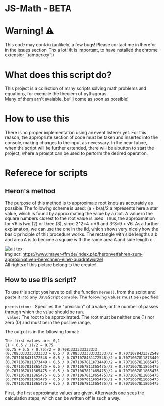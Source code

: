 # JS-Math - BETA

# Warning! ⚠️
This code may contain (unlikely) a few bugs! Please contact me in therefor in the issues section! Thx a lot!
(It is important, to have installed the chrome extension "tamperkey"!)

# What does this script do? 
This project is a collection of many scripts solving math problems and equations, for exemple the theorem of pythagoras. <br>
Many of them arn't avaiable, but'll come as soon as possible!

# How to use this 
There is no proper implementation using an event listener yet. For this reason, the appropriate section of code must be taken and inserted into the console, making changes to the input as necessary. In the near future, when the script will be further extended, there will be a button to start the project, where a prompt can be used  to perform the desired operation.

# Referece for scripts

## Heron's method
The purpose of this method is to approximate root knots as accurately as possible. The following scheme is used: 
(a + b/a)/2
a represents here a star value, which is found by approximating the value by a root. A value in the square numbers closest to the root value is used. Thus, the approximation for √6 is two (2) or three (3), since 2^2=4 < √6 and 3^3=9 > √6. As a further explanation, we can use the one in the ild, which shows very nicely how the basic principle of this procedure works. The rectangle with side lengths a,b and area A is to become a square with the same area A and side length c. 

![alt text](https://github.com/Coolie09/JS-Math/blob/main/Heron.png?raw=true) <br>
Img scr: https://www.mayer-ffm.de/index.php/heronverfahren-zum-approximativen-berechnen-einer-quadratwurzel <br>
All rights of this picture belong to the creater! <br>

## How to use this script?

To use this script you have to call the function ``` heron() ```.
from the script and paste it into any JavaScript console. The following values must be specified

```precisicion: ``` Specifies the "precision" of a value, or the number of passes through which the value should be run. <br>
``` value:``` The root to be approximated. The root must be neither one (1) nor zero (0) and must be in the positive range.

The output is in the following format: 
```
The first values are: 0,1
(1 + 0.5 / 1)/2 = 0.75
(0.75 + 0.5 / 0.75)/2 = 0.7083333333333333
(0.7083333333333333 + 0.5 / 0.7083333333333333)/2 = 0.7071078431372548
(0.7071078431372548 + 0.5 / 0.7071078431372548)/2 = 0.7071067811873449
(0.7071067811873449 + 0.5 / 0.7071067811873449)/2 = 0.7071067811865475
(0.7071067811865475 + 0.5 / 0.7071067811865475)/2 = 0.7071067811865475
(0.7071067811865475 + 0.5 / 0.7071067811865475)/2 = 0.7071067811865475
(0.7071067811865475 + 0.5 / 0.7071067811865475)/2 = 0.7071067811865475
(0.7071067811865475 + 0.5 / 0.7071067811865475)/2 = 0.7071067811865475
(0.7071067811865475 + 0.5 / 0.7071067811865475)/2 = 0.7071067811865475
```
First, the first approximate values are given. Afterwards one sees the calculation steps, which can be written off in such a way.
